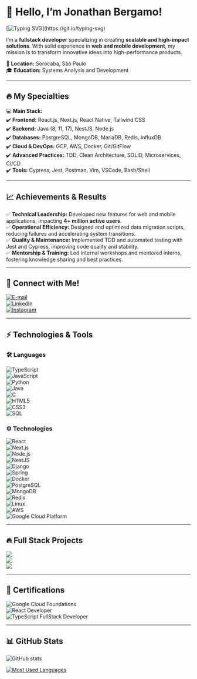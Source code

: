 # 🚀 Hello, I’m Jonathan Bergamo!

[![Typing SVG](https://readme-typing-svg.demolab.com/?font=Fira+Code&weight=600&size=25&pause=1000&color=fc0039&random=false&width=600&height=40&lines=Fullstack+Developer!)](https://git.io/typing-svg)

I’m a **fullstack developer** specializing in creating **scalable and high-impact solutions**. With solid experience in **web and mobile development**, my mission is to transform innovative ideas into high-performance products.

📍 **Location:** Sorocaba, São Paulo  
🎓 **Education:** Systems Analysis and Development  

---

## 🔥 My Specialties

💻 **Main Stack:**  
✔️ **Frontend:** React.js, Next.js, React Native, Tailwind CSS  
✔️ **Backend:** Java (8, 11, 17), NestJS, Node.js  
✔️ **Databases:** PostgreSQL, MongoDB, MariaDB, Redis, InfluxDB  
✔️ **Cloud & DevOps:** GCP, AWS, Docker, Git/GitFlow  
✔️ **Advanced Practices:** TDD, Clean Architecture, SOLID, Microservices, CI/CD  
✔️ **Tools:** Cypress, Jest, Postman, Vim, VSCode, Bash/Shell  

---

## 📈 Achievements & Results  

✅ **Technical Leadership:** Developed new features for web and mobile applications, impacting **4+ million active users**.  
✅ **Operational Efficiency:** Designed and optimized data migration scripts, reducing failures and accelerating system transitions.  
✅ **Quality & Maintenance:** Implemented TDD and automated testing with Jest and Cypress, improving code quality and stability.  
✅ **Mentorship & Training:** Led internal workshops and mentored interns, fostering knowledge sharing and best practices.

---

## 📡 Connect with Me!  

[![E-mail](https://img.shields.io/badge/-Email-000?style=for-the-badge&logo=microsoft-outlook&logoColor=fc0039&color:FFF)](mailto:jonathanbergamo16@gmail.com)  
[![LinkedIn](https://img.shields.io/badge/-LinkedIn-000?style=for-the-badge&logo=linkedin&logoColor=fc0039&color:FFF)](https://www.linkedin.com/in/jonathanbergamo/)  
[![Instagram](https://img.shields.io/badge/-Instagram-000?style=for-the-badge&logo=instagram&logoColor=fc0039&color:FFF)](https://www.instagram.com/jowbergamo)  

---

## ⚡ Technologies & Tools  

### 🛠 Languages  

![TypeScript](https://img.shields.io/badge/-TypeScript-000?&logo=TypeScript)  
![JavaScript](https://img.shields.io/badge/-JavaScript-000?&logo=JavaScript)  
![Python](https://img.shields.io/badge/-Python-000?&logo=Python)  
![Java](https://img.shields.io/badge/-Java-000?&logo=Java&logoColor=007396)  
![C](https://img.shields.io/badge/-C-000?&logo=C)  
![HTML5](https://img.shields.io/badge/-HTML5-000?&logo=HTML5)  
![CSS3](https://img.shields.io/badge/-CSS3-000?&logo=CSS3)  
![SQL](https://img.shields.io/badge/-SQL-000?&logo=MySQL)  

### ⚙️ Technologies  

![React](https://img.shields.io/badge/-React-000?&logo=React)  
![Next.js](https://img.shields.io/badge/-Next.js-000?&logo=Next.js)  
![Node.js](https://img.shields.io/badge/-Node.js-000?&logo=Node.js)  
![NestJS](https://img.shields.io/badge/-NestJS-000?&logo=NestJS)  
![Django](https://img.shields.io/badge/-Django-000?&logo=Django)  
![Spring](https://img.shields.io/badge/-Spring-000?&logo=Spring)  
![Docker](https://img.shields.io/badge/-Docker-000?&logo=Docker)  
![PostgreSQL](https://img.shields.io/badge/-PostgreSQL-000?&logo=PostgreSQL)  
![MongoDB](https://img.shields.io/badge/-MongoDB-000?&logo=MongoDB)  
![Redis](https://img.shields.io/badge/-Redis-000?&logo=Redis)  
![Linux](https://img.shields.io/badge/-Linux-000?&logo=Linux)  
![AWS](https://img.shields.io/badge/-AWS-000?&logo=Amazon-AWS&logoColor=F90)  
![Google Cloud Platform](https://img.shields.io/badge/-GCP-000?&logo=Google-Cloud)  

---

## 🔥 Full Stack Projects  

[![](<https://img.shields.io/badge/-🐝%20Colmeia%20Smart%20(1st%20Place%20Innovation%20Award%20IC%20Combrapi%202024)-000>)](https://github.com/jonabergamo/colmeia-smart)  
[![](https://img.shields.io/badge/-📚%20Educational%20Portal%2027Box-000)](https://github.com/jonabergamo/27box)  
[![](https://img.shields.io/badge/-🛒%20Dynamic%20E‑commerce-000)](https://github.com/jonabergamo/ecommerce-dinamico)  

---

## 📜 Certifications  

![Google Cloud Foundations](https://img.shields.io/badge/-Google%20Cloud%20Foundations-000?&logo=Google-Cloud)  
![React Developer](https://img.shields.io/badge/-React%20Developer-000?&logo=React)  
![TypeScript FullStack Developer](https://img.shields.io/badge/-TypeScript%20FullStack-000?&logo=TypeScript)  

---

## 📊 GitHub Stats  

![GitHub stats](https://github-readme-stats-git-masterrstaa-rickstaa.vercel.app/api?username=jonabergamo&hide_title=true&show_icons=true&include_all_commits=false&count_private=true&line_height=25&hide=issues&bg_color=000&title_color=fc0039&text_color=FFF&border_radius=3&border_color=fc0039&icon_color=fc0039&theme=jolly)  

[![Most Used Languages](https://github-readme-stats-git-masterrstaa-rickstaa.vercel.app/api/top-langs/?username=jonabergamo&line_height=10&card_width=290&layout=compact&hide_title=false&count_private=true&langs_count=4&show_icons=true&title_color=fc0039&hide=html,css&bg_color=000&text_color=8B8B8B&border_radius=3&border_color=fc0039&count_private=true)](https://github.com/mari4souza/github-readme-stats)
